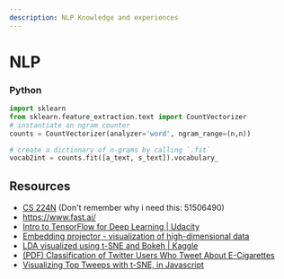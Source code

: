 ```yaml
---
description: NLP Knowledge and experiences
---
```


# NLP



### Python

```python
import sklearn
from sklearn.feature_extraction.text import CountVectorizer
# instantiate an ngram counter
counts = CountVectorizer(analyzer='word', ngram_range=(n,n))

# create a dictionary of n-grams by calling `.fit`
vocab2int = counts.fit([a_text, s_text]).vocabulary_
```



## Resources

- [CS 224N](http://web.stanford.edu/class/cs224n/)  (Don't remember why i need this: 51506490)
- https://www.fast.ai/
- [Intro to TensorFlow for Deep Learning \| Udacity](https://www.udacity.com/course/intro-to-tensorflow-for-deep-learning--ud187)
- [Embedding projector - visualization of high-dimensional data](https://projector.tensorflow.org/)
- [LDA visualized using t-SNE and Bokeh \| Kaggle](https://www.kaggle.com/yohanb/lda-visualized-using-t-sne-and-bokeh)
- [(PDF) Classification of Twitter Users Who Tweet About E-Cigarettes](https://www.researchgate.net/publication/320051140_Classification_of_Twitter_Users_Who_Tweet_About_E-Cigarettes)
- [Visualizing Top Tweeps with t-SNE, in Javascript](http://karpathy.github.io/2014/07/02/visualizing-top-tweeps-with-t-sne-in-Javascript/)
